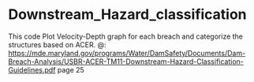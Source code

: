 # Downstream_Hazard_classification
This code Plot Velocity-Depth graph for each breach and categorize the structures based on ACER. @:
https://mde.maryland.gov/programs/Water/DamSafety/Documents/Dam-Breach-Analysis/USBR-ACER-TM11-Downstream-Hazard-Classification-Guidelines.pdf page 25 
